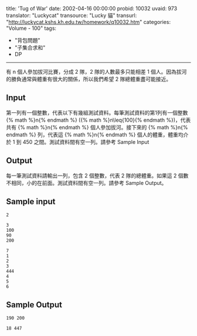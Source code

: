 title: 'Tug of War'
date: 2002-04-16 00:00:00
probid: 10032
uvaid: 973
translator: "Luckycat"
transource: "Lucky 貓"
transurl: "http://luckycat.kshs.kh.edu.tw/homework/q10032.htm"
categories: "Volume - 100"
tags:
- "背包問題"
- "子集合求和"
- DP
---

有 n 個人參加拔河比賽，分成 2 隊，2 隊的人數最多只能相差 1 個人。因為拔河的勝負通常與體重有很大的關係，所以我們希望 2 隊總體重盡可能接近。

## Input ##

第一列有一個整數，代表以下有幾組測試資料。每筆測試資料的第1列有一個整數 {% math %}n{% endmath %} ({% math %}n\leq{100}{% endmath %})，代表共有 {% math %}n{% endmath %} 個人參加拔河。接下來的 {% math %}n{% endmath %} 列，代表這 {% math %}n{% endmath %} 個人的體重，體重均介於 1 到 450 之間。測試資料間有空一列。請參考 Sample Input

## Output ##

每一筆測試資料請輸出一列，包含 2 個整數，代表 2 隊的總體重。如果這 2 個數不相同，小的在前面。測試資料間有空一列。請參考 Sample Output。

## Sample input ##

	2

	3
	100
	90
	200

	7
	1
	2
	3
	444
	4
	5
	6

## Sample Output ##

	190 200

	18 447